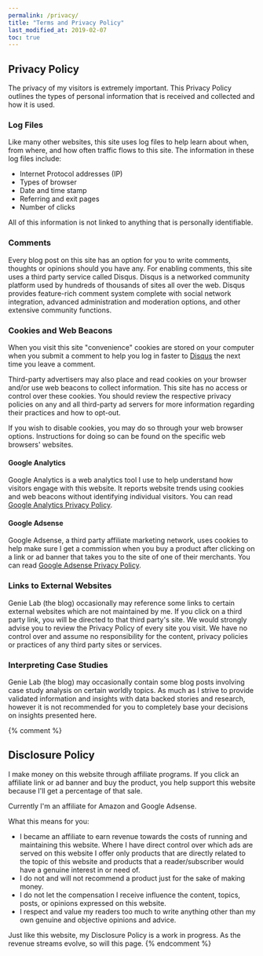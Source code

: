 ```yaml
---
permalink: /privacy/
title: "Terms and Privacy Policy"
last_modified_at: 2019-02-07
toc: true
---
```


## Privacy Policy

The privacy of my visitors is extremely important. This Privacy Policy outlines the types of personal information that is received and collected and how it is used.

### Log Files

Like many other websites, this site uses log files to help learn about when, from where, and how often traffic flows to this site. The information in these log files include:

* Internet Protocol addresses (IP)
* Types of browser
* Date and time stamp
* Referring and exit pages
* Number of clicks

All of this information is not linked to anything that is personally identifiable.

### Comments

Every blog post on this site has an option for you to write comments, thoughts or opinions should you have any. 
For enabling comments, this site uses a third party service called Disqus. Disqus is a networked community platform used by hundreds of thousands of sites all over the web. Disqus provides feature-rich comment system complete with social network integration, advanced administration and moderation options, and other extensive community functions.                
 
### Cookies and Web Beacons

When you visit this site "convenience" cookies are stored on your computer when you submit a comment to help you log in faster to [Disqus](http://disqus.com) the next time you leave a comment.

Third-party advertisers may also place and read cookies on your browser and/or use web beacons to collect information. This site has no access or control over these cookies. You should review the respective privacy policies on any and all third-party ad servers for more information regarding their practices and how to opt-out.

If you wish to disable cookies, you may do so through your web browser options. Instructions for doing so can be found on the specific web browsers' websites.

#### Google Analytics

Google Analytics is a web analytics tool I use to help understand how visitors engage with this website. It reports website trends using cookies and web beacons without identifying individual visitors. You can read [Google Analytics Privacy Policy](http://www.google.com/analytics/learn/privacy.html).

#### Google Adsense

Google Adsense, a third party affiliate marketing network, uses cookies to help make sure I get a commission when you buy a product after clicking on a link or ad banner that takes you to the site of one of their merchants. You can read [Google Adsense Privacy Policy](http://support.google.com/adsense/bin/answer.py?hl=en&answer=48182).

### Links to External Websites

Genie Lab (the blog) occasionally may reference some links to certain external websites which are not maintained by me.
If you click on a third party link, you will be directed to that third party's site. 
We would strongly advise you to review the Privacy Policy of every site you visit. 
We have no control over and assume no responsibility for the content, privacy policies or practices of any third party sites or services.

### Interpreting Case Studies

Genie Lab (the blog) may occasionally contain some blog posts involving case study analysis on certain worldly topics.
As much as I strive to provide validated information and insights with data backed stories and research, however it is 
not recommended for you to completely base your decisions on insights presented here.

{% comment %}
## Disclosure Policy

I make money on this website through affiliate programs. If you click an affiliate link or ad banner and buy the product, you help support this website because I'll get a percentage of that sale.

Currently I'm an affiliate for Amazon and Google Adsense.

What this means for you:

* I became an affiliate to earn revenue towards the costs of running and maintaining this website. Where I have direct control over which ads are served on this website I offer only products that are directly related to the topic of this website and products that a reader/subscriber would have a genuine interest in or need of.
* I do not and will not recommend a product just for the sake of making money.
* I do not let the compensation I receive influence the content, topics, posts, or opinions expressed on this website.
* I respect and value my readers too much to write anything other than my own genuine and objective opinions and advice.

Just like this website, my Disclosure Policy is a work in progress. As the revenue streams evolve, so will this page.
{% endcomment %}